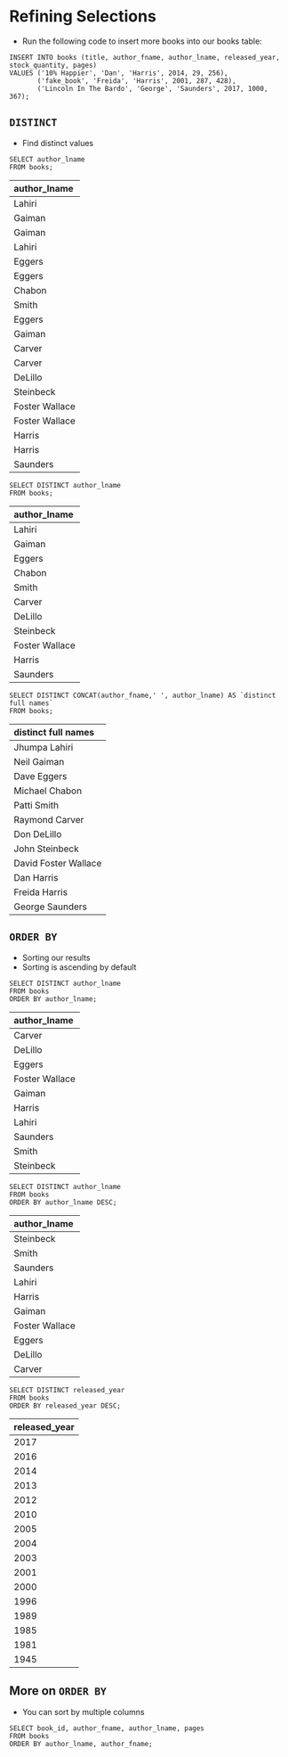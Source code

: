 # Refining Selections
- Run the following code to insert more books into our books table:
```mysql
INSERT INTO books (title, author_fname, author_lname, released_year, stock_quantity, pages)
VALUES ('10% Happier', 'Dan', 'Harris', 2014, 29, 256), 
       ('fake_book', 'Freida', 'Harris', 2001, 287, 428),
       ('Lincoln In The Bardo', 'George', 'Saunders', 2017, 1000, 367);
```
## `DISTINCT`
- Find distinct values 
```mysql
SELECT author_lname
FROM books;
```
|author_lname|
|:---|
|Lahiri|
|Gaiman|
|Gaiman|
|Lahiri|
|Eggers|
|Eggers|
|Chabon|
|Smith|
|Eggers|
|Gaiman|
|Carver|
|Carver|
|DeLillo|
|Steinbeck|
|Foster Wallace|
|Foster Wallace|
|Harris|
|Harris|
|Saunders|
```mysql
SELECT DISTINCT author_lname
FROM books;
```
|author_lname|
|:---|
|Lahiri|
|Gaiman|
|Eggers|
|Chabon|
|Smith|
|Carver|
|DeLillo|
|Steinbeck|
|Foster Wallace|
|Harris|
|Saunders|
```mysql
SELECT DISTINCT CONCAT(author_fname,' ', author_lname) AS `distinct full names`
FROM books;
```
|distinct full names|
|:---|
|Jhumpa Lahiri|
|Neil Gaiman|
|Dave Eggers|
|Michael Chabon|
|Patti Smith|
|Raymond Carver|
|Don DeLillo|
|John Steinbeck|
|David Foster Wallace|
|Dan Harris|
|Freida Harris|
|George Saunders|
## `ORDER BY`
- Sorting our results
- Sorting is ascending by default
```mysql
SELECT DISTINCT author_lname
FROM books
ORDER BY author_lname;
```
|author_lname|
|:---|
|Carver|
|DeLillo|
|Eggers|
|Foster Wallace|
|Gaiman|
|Harris|
|Lahiri|
|Saunders|
|Smith|
|Steinbeck|
```mysql
SELECT DISTINCT author_lname
FROM books
ORDER BY author_lname DESC;
```
|author_lname|
|:---|
|Steinbeck|
|Smith|
|Saunders|
|Lahiri|
|Harris|
|Gaiman|
|Foster Wallace|
|Eggers|
|DeLillo|
|Carver|
```mysql
SELECT DISTINCT released_year
FROM books
ORDER BY released_year DESC;
```
|released_year|
|:---|
|2017|
|2016|
|2014|
|2013|
|2012|
|2010|
|2005|
|2004|
|2003|
|2001|
|2000|
|1996|
|1989|
|1985|
|1981|
|1945|
## More on `ORDER BY`
- You can sort by multiple columns
```mysql
SELECT book_id, author_fname, author_lname, pages
FROM books
ORDER BY author_lname, author_fname;
```
















